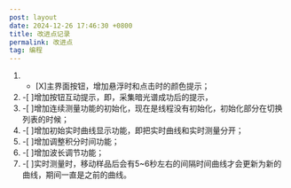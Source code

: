 ```yaml
---
post: layout
date: 2024-12-26 17:46:30 +0800
title: 改进点记录
permalink: 改进点
tag: 编程
---
```

1. - [X]主界面按钮，增加悬浮时和点击时的颜色提示；
2. -[ ]增加按钮互动提示，即，采集暗光谱成功后的提示，
3. -[ ]增加连续测量功能的初始化，现在是线程没有初始化，初始化部分在切换列表的时候；
4. -[ ]增加初始实时曲线显示功能，即把实时曲线和实时测量分开；
5. -[ ]增加调整积分时间功能；
6. -[ ]增加波长调节功能；
7. -[ ]实时测量时，移动样品后会有5~6秒左右的间隔时间曲线才会更新为新的曲线，期间一直是之前的曲线。
